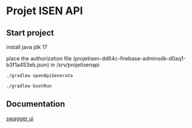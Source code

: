 # Projet ISEN API

## Start project 

install java jdk 17

place the authorization file (projetisen-dd64c-firebase-adminsdk-d0aq1-b3f1a453eb.json) in /srv/projetisenapi

```shell
./gradlew openApiGenerate

./gradlew bootRun
```

## Documentation 

[swagger ui](http://localhost:8080/swagger-ui/index.html)
